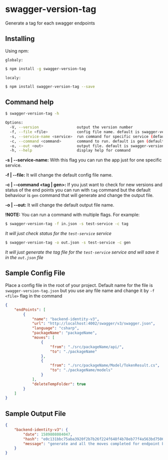 # swagger-version-tag
 Generate a tag for each swagger endpoints


## Installing

Using npm: 
 
``globaly: ``
```bash
$ npm install -g swagger-version-tag
```
 
``localy: ``
```bash
$ npm install swagger-version-tag --save
```

## Command help
```bash
$ swagger-version-tag -h

Options:
  -V, --version                 output the version number
  -f, --file <file>             config file name. default is swagger-version-tag.json (default: "swagger-version-tag.json")
  -s, --service-name <service>  run command for specific service (default: "_all_")
  -c, --command <command>       command to run. default is gen (default: "gen")
  -o, --out <out>               output file. default is swagger-version-tag.out.json (default: "swagger-version-tag.out.json")
  -h, --help                    display help for command
```

__-s | --service-name:__ With this flag you can run the app just for one specific service.  

__-f | --file:__ It will change the default config file name.  

__-c | --command <tag | gen>:__ If you just want to check for new versions and status of the end points you can run with ``tag`` command but the default behaviour is ``gen`` command that will generate and change the output file.  


__-o | --out:__ It will change the default output file name.  

__!NOTE:__ You can run a command with multiple flags. For example:

```bash
$ swagger-version-tag -f in.json -s test-service -c tag
```
*It will just check status for the ``test-service`` service*

```bash
$ swagger-version-tag -o out.json -s test-service -c gen
```
*It will just generate the tag file for the ``test-service`` service and will save it in the ``out.json`` file*

## Sample Config File
Place a config file in the root of your project. Default name for the file is ``swagger-version-tag.json`` but you use any file name and change it by ``-f <file>`` flag in the command

```json
{
    "endPoints": [
        {
            "name": "backend-identity-v3",
            "url": "http://localhost:4002/swagger/v3/swagger.json",
            "language": "csharp",
            "packageName": "packageName",
            "moves": [
                {
                    "from": "./src/packageName/api/",
                    "to": "./packageName"
                },
                {
                    "from": "./src/packageName/Model/TokenResult.cs",
                    "to": "./packageName/models"
                }
            ],
            "deleteTempFolder": true
        }
    ]
}

```

## Sample Output File

```json
{
    "backend-identity-v3": {
        "date": 1589808084047,
        "hash": "e0c131bbc75aba3920f2b7b26f224f648f4b78eb77f4a563bd750657d6d34cb8",
        "message": "generate and all the moves completed for endpoint backend-identity-v3"
    }
}
```

